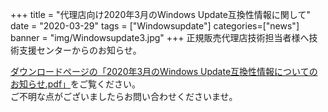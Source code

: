 +++
title = "代理店向け2020年3月のWindows Update互換性情報に関して"
date = "2020-03-29"
tags = ["Windowsupdate"]
categories=["news"]
banner = "img/Windowsupdate3.jpg"
+++
正規販売代理店技術担当者様へ技術支援センターからのお知らせ。  
<!--more-->


[ダウンロードページの「2020年3月のWindows Update互換性情報についてのお知らせ.pdf」](https://www.kitasp.com/downloads/)をご覧ください。  
ご不明な点がございましたらお問い合わせくださいませ。

